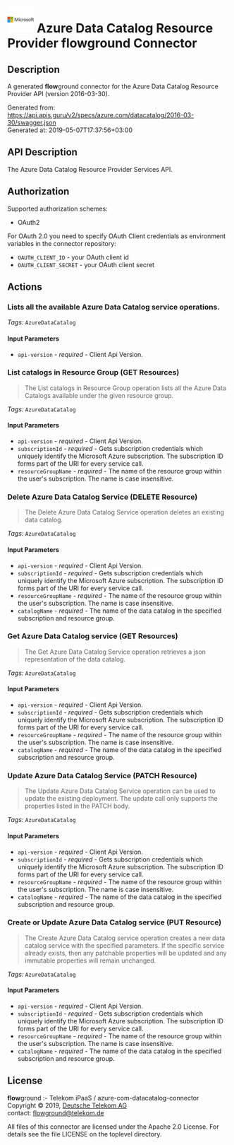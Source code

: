 # ![LOGO](logo.png) Azure Data Catalog Resource Provider **flow**ground Connector

## Description

A generated **flow**ground connector for the Azure Data Catalog Resource Provider API (version 2016-03-30).

Generated from: https://api.apis.guru/v2/specs/azure.com/datacatalog/2016-03-30/swagger.json<br/>
Generated at: 2019-05-07T17:37:56+03:00

## API Description

The Azure Data Catalog Resource Provider Services API.

## Authorization

Supported authorization schemes:
- OAuth2

For OAuth 2.0 you need to specify OAuth Client credentials as environment variables in the connector repository:
* `OAUTH_CLIENT_ID` - your OAuth client id
* `OAUTH_CLIENT_SECRET` - your OAuth client secret

## Actions

### Lists all the available Azure Data Catalog service operations.

*Tags:* `AzureDataCatalog`

#### Input Parameters
* `api-version` - _required_ - Client Api Version.

### List catalogs in Resource Group (GET Resources)

> The List catalogs in Resource Group operation lists all the Azure Data Catalogs available under the given resource group.

*Tags:* `AzureDataCatalog`

#### Input Parameters
* `api-version` - _required_ - Client Api Version.
* `subscriptionId` - _required_ - Gets subscription credentials which uniquely identify the Microsoft Azure subscription. The subscription ID forms part of the URI for every service call.
* `resourceGroupName` - _required_ - The name of the resource group within the user's subscription. The name is case insensitive.

### Delete Azure Data Catalog Service (DELETE Resource)

> The Delete Azure Data Catalog Service operation deletes an existing data catalog.

*Tags:* `AzureDataCatalog`

#### Input Parameters
* `api-version` - _required_ - Client Api Version.
* `subscriptionId` - _required_ - Gets subscription credentials which uniquely identify the Microsoft Azure subscription. The subscription ID forms part of the URI for every service call.
* `resourceGroupName` - _required_ - The name of the resource group within the user's subscription. The name is case insensitive.
* `catalogName` - _required_ - The name of the data catalog in the specified subscription and resource group.

### Get Azure Data Catalog service (GET Resources)

> The Get Azure Data Catalog Service operation retrieves a json representation of the data catalog.

*Tags:* `AzureDataCatalog`

#### Input Parameters
* `api-version` - _required_ - Client Api Version.
* `subscriptionId` - _required_ - Gets subscription credentials which uniquely identify the Microsoft Azure subscription. The subscription ID forms part of the URI for every service call.
* `resourceGroupName` - _required_ - The name of the resource group within the user's subscription. The name is case insensitive.
* `catalogName` - _required_ - The name of the data catalog in the specified subscription and resource group.

### Update Azure Data Catalog Service (PATCH Resource)

> The Update Azure Data Catalog Service operation can be used to update the existing deployment. The update call only supports the properties listed in the PATCH body.

*Tags:* `AzureDataCatalog`

#### Input Parameters
* `api-version` - _required_ - Client Api Version.
* `subscriptionId` - _required_ - Gets subscription credentials which uniquely identify the Microsoft Azure subscription. The subscription ID forms part of the URI for every service call.
* `resourceGroupName` - _required_ - The name of the resource group within the user's subscription. The name is case insensitive.
* `catalogName` - _required_ - The name of the data catalog in the specified subscription and resource group.

### Create or Update Azure Data Catalog service (PUT Resource)

> The Create Azure Data Catalog service operation creates a new data catalog service with the specified parameters. If the specific service already exists, then any patchable properties will be updated and any immutable properties will remain unchanged.

*Tags:* `AzureDataCatalog`

#### Input Parameters
* `api-version` - _required_ - Client Api Version.
* `subscriptionId` - _required_ - Gets subscription credentials which uniquely identify the Microsoft Azure subscription. The subscription ID forms part of the URI for every service call.
* `resourceGroupName` - _required_ - The name of the resource group within the user's subscription. The name is case insensitive.
* `catalogName` - _required_ - The name of the data catalog in the specified subscription and resource group.

## License

**flow**ground :- Telekom iPaaS / azure-com-datacatalog-connector<br/>
Copyright © 2019, [Deutsche Telekom AG](https://www.telekom.de)<br/>
contact: flowground@telekom.de

All files of this connector are licensed under the Apache 2.0 License. For details
see the file LICENSE on the toplevel directory.
